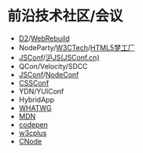 # 前沿技术社区/会议
- [D2](http://d2forum.org)/[WebRebuild](http://www.webrebuild.org/)
- NodeParty/[W3CTech](http://w3ctech.com)/[HTML5梦工厂](http://www.html5dw.com)
- [JSConf](http://jsconf.com/)/[沪JS(JSConf.cn)](http://jsconf.cn)
- QCon/Velocity/SDCC
- [JSConf](http://jsconf.com/)/[NodeConf](http://www.nodeconf.com/)
- [CSSConf](http://cssconf.com/)
- YDN/YUIConf
- HybridApp
- [WHATWG](http://whatwg.org/)
- [MDN](https://developer.mozilla.org/zh-CN/)
- [codepen](http://codepen.io/)
- [w3cplus](http://www.w3cplus.com/)
- [CNode](https://cnodejs.org/)




